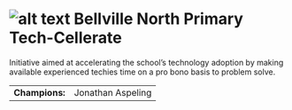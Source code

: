 # ![alt text](https://i.ibb.co/Fh51Qmz/Robo.png "Robo_Tjop") Bellville North Primary Tech-Cellerate

Initiative aimed at accelerating the school’s technology adoption by making available experienced techies time on a pro bono basis to problem solve.

|   |   |
|---|---|
| **Champions:**  |  Jonathan Aspeling  |

